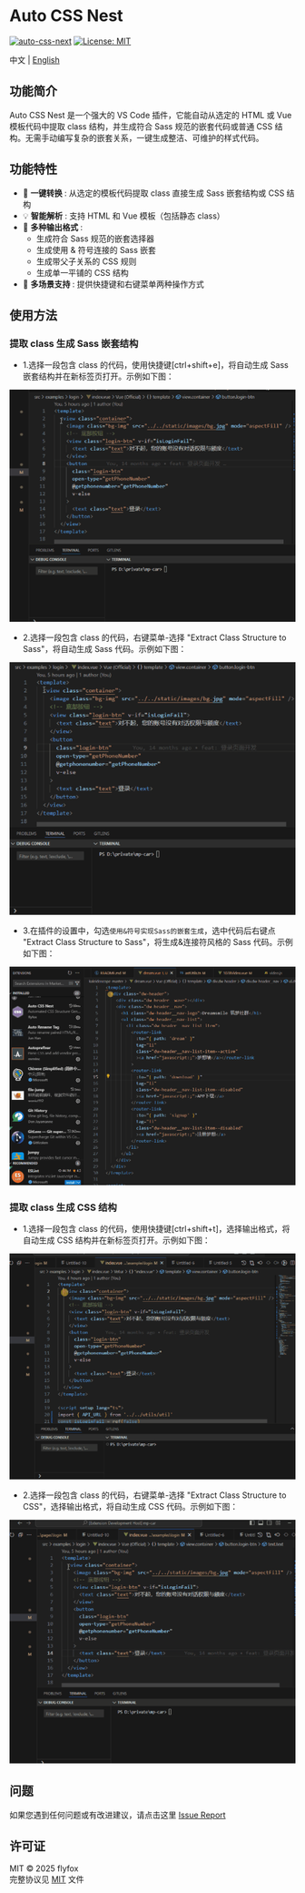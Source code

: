 # Auto CSS Nest

[![auto-css-next](https://img.shields.io/github/v/tag/z-ti/auto-css-nest?color=blue&label=version)](https://github.com/z-ti/auto-css-nest)
[![License: MIT](https://img.shields.io/github/license/z-ti/auto-css-nest)](https://github.com/z-ti/auto-css-nest/blob/main/LICENSE)

中文 | [English](./README.en.md)

## 功能简介

Auto CSS Nest 是一个强大的 VS Code 插件，它能自动从选定的 HTML 或 Vue 模板代码中提取 class 结构，并生成符合 Sass 规范的嵌套代码或普通 CSS 结构。无需手动编写复杂的嵌套关系，一键生成整洁、可维护的样式代码。

## 功能特性

- 🚀 **一键转换** : 从选定的模板代码提取 class 直接生成 Sass 嵌套结构或 CSS 结构
- 💡 **智能解析** : 支持 HTML 和 Vue 模板（包括静态 class）
- 🧩 **多种输出格式** :
  - 生成符合 Sass 规范的嵌套选择器
  - 生成使用 & 符号连接的 Sass 嵌套
  - 生成带父子关系的 CSS 规则
  - 生成单一平铺的 CSS 结构
- 🎨 **多场景支持** : 提供快捷键和右键菜单两种操作方式

## 使用方法

### 提取 class 生成 Sass 嵌套结构

- 1.选择一段包含 class 的代码，使用快捷键[ctrl+shift+e]，将自动生成 Sass 嵌套结构并在新标签页打开。示例如下图：

![Shortcut Keys](https://raw.githubusercontent.com/z-ti/auto-css-nest/main/images/screenshot1.gif)

- 2.选择一段包含 class 的代码，右键菜单-选择 "Extract Class Structure to Sass"，将自动生成 Sass 代码。示例如下图：

![Right Click Menu](https://raw.githubusercontent.com/z-ti/auto-css-nest/main/images/screenshot2.gif)

- 3.在插件的设置中，勾选`使用&符号实现Sass的嵌套生成`，选中代码后右键点 "Extract Class Structure to Sass"，将生成&连接符风格的 Sass 代码。示例如下图：

![Right Click Menu](https://raw.githubusercontent.com/z-ti/auto-css-nest/main/images/screenshot5.gif)

### 提取 class 生成 CSS 结构

- 1.选择一段包含 class 的代码，使用快捷键[ctrl+shift+t]，选择输出格式，将自动生成 CSS 结构并在新标签页打开。示例如下图：

![Shortcut Keys](https://raw.githubusercontent.com/z-ti/auto-css-nest/main/images/screenshot3.gif)

- 2.选择一段包含 class 的代码，右键菜单-选择 "Extract Class Structure to CSS"，选择输出格式，将自动生成 CSS 代码。示例如下图：

![Right Click Menu](https://raw.githubusercontent.com/z-ti/auto-css-nest/main/images/screenshot4.gif)

## 问题

如果您遇到任何问题或有改进建议，请点击这里 [Issue Report](https://github.com/z-ti/auto-css-nest/issues)

## 许可证

MIT © 2025 flyfox  
完整协议见 [MIT](https://github.com/z-ti/auto-css-nest/blob/main/LICENSE) 文件
